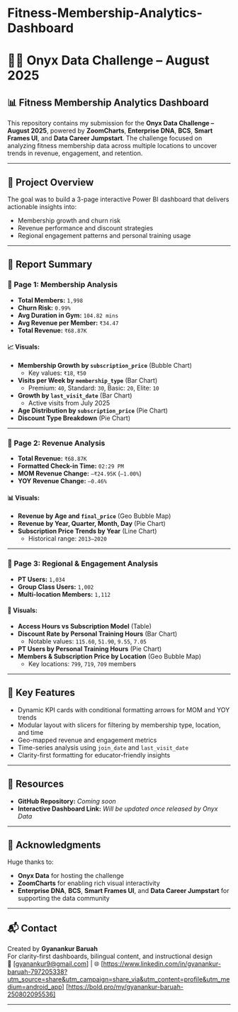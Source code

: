 # Fitness-Membership-Analytics-Dashboard

# 🏋️‍♂️ Onyx Data Challenge – August 2025  
## 📊 Fitness Membership Analytics Dashboard

This repository contains my submission for the **Onyx Data Challenge – August 2025**, powered by **ZoomCharts**, **Enterprise DNA**, **BCS**, **Smart Frames UI**, and **Data Career Jumpstart**. The challenge focused on analyzing fitness membership data across multiple locations to uncover trends in revenue, engagement, and retention.

---

## 📌 Project Overview

The goal was to build a 3-page interactive Power BI dashboard that delivers actionable insights into:

- Membership growth and churn risk
- Revenue performance and discount strategies
- Regional engagement patterns and personal training usage

---

## 📄 Report Summary

### 🔹 Page 1: Membership Analysis

- **Total Members:** `1,998`
- **Churn Risk:** `0.99%`
- **Avg Duration in Gym:** `104.82 mins`
- **Avg Revenue per Member:** `₹34.47`
- **Total Revenue:** `₹68.87K`

#### 📈 Visuals:
- **Membership Growth by `subscription_price`** (Bubble Chart)
  - Key values: `₹18`, `₹50`
- **Visits per Week by `membership_type`** (Bar Chart)
  - Premium: `40`, Standard: `30`, Basic: `20`, Elite: `10`
- **Growth by `last_visit_date`** (Bar Chart)
  - Active visits from July 2025
- **Age Distribution by `subscription_price`** (Pie Chart)
- **Discount Type Breakdown** (Pie Chart)

---

### 🔹 Page 2: Revenue Analysis

- **Total Revenue:** `₹68.87K`
- **Formatted Check-in Time:** `02:29 PM`
- **MOM Revenue Change:** `–₹24.95K` (`–1.00%`)
- **YOY Revenue Change:** `–0.46%`

#### 📊 Visuals:
- **Revenue by Age and `final_price`** (Geo Bubble Map)
- **Revenue by Year, Quarter, Month, Day** (Pie Chart)
- **Subscription Price Trends by Year** (Line Chart)
  - Historical range: `2013–2020`

---

### 🔹 Page 3: Regional & Engagement Analysis

- **PT Users:** `1,034`
- **Group Class Users:** `1,002`
- **Multi-location Members:** `1,112`

#### 📍 Visuals:
- **Access Hours vs Subscription Model** (Table)
- **Discount Rate by Personal Training Hours** (Bar Chart)
  - Notable values: `115.60`, `51.90`, `9.55`, `7.05`
- **PT Users by Personal Training Hours** (Pie Chart)
- **Members & Subscription Price by Location** (Geo Bubble Map)
  - Key locations: `799`, `719`, `709` members

---

## 🧠 Key Features

- Dynamic KPI cards with conditional formatting arrows for MOM and YOY trends
- Modular layout with slicers for filtering by membership type, location, and time
- Geo-mapped revenue and engagement metrics
- Time-series analysis using `join_date` and `last_visit_date`
- Clarity-first formatting for educator-friendly insights

---

## 🔗 Resources

- **GitHub Repository:** _Coming soon_
- **Interactive Dashboard Link:** _Will be updated once released by Onyx Data_

---

## 🙏 Acknowledgments

Huge thanks to:
- **Onyx Data** for hosting the challenge  
- **ZoomCharts** for enabling rich visual interactivity  
- **Enterprise DNA**, **BCS**, **Smart Frames UI**, and **Data Career Jumpstart** for supporting the data community

---

## 📬 Contact

Created by **Gyanankur Baruah**  
For clarity-first dashboards, bilingual content, and instructional design  
📧 [gyanankur9@gmail.com] | 🌐 [https://www.linkedin.com/in/gyanankur-baruah-797205338?utm_source=share&utm_campaign=share_via&utm_content=profile&utm_medium=android_app] [https://bold.pro/my/gyanankur-baruah-250802095536]

---
